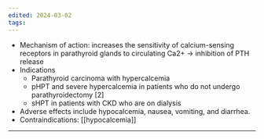 ```yaml
---
edited: 2024-03-02
tags:
---
```

- Mechanism of action: increases the sensitivity of calcium-sensing receptors in parathyroid glands to circulating Ca2+ → inhibition of PTH release
- Indications 
	- Parathyroid carcinoma with hypercalcemia
	- pHPT and severe hypercalcemia in patients who do not undergo parathyroidectomy  [2]
	- sHPT in patients with CKD who are on dialysis
- Adverse effects include hypocalcemia, nausea, vomiting, and diarrhea.
- Contraindications: [[hypocalcemia]]

---
